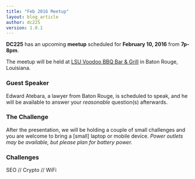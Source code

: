 ```yaml
---
title: "Feb 2016 Meetup"
layout: blog_article
author: dc225
version: 1.0.1
---
```


<script type="application/ld+json">
{
  "@context" : "http://schema.org",
  "@type" : "Event",
  "name" : "Feb 2016 Meetup",
  "startDate" : "2016-02-10",
  "location" : {
    "@type" : "Place",
    "name" : "LSU Voodoo BBQ Bar & Grill",
    "address" : {
      "@type" : "PostalAddress",
      "addressLocality" : "Baton Rouge",
      "addressRegion" : "Louisiana"
    }
  },
  "description" : "DC225 has an upcoming meetup",
  "url" : "http://defcon225.org/blog/2016/feb2016-meetup.html"
}
</script>

**DC225** has an upcoming **meetup** scheduled for **February 10, 2016** from **7p-8pm**.

The meetup will be held at [LSU Voodoo BBQ Bar & Grill](https://www.facebook.com/LSU-Voodoo-BBQ-Bar-Grill-115941018447781/) in Baton Rouge, Louisiana.

### Guest Speaker

Edward Atebara, a lawyer from Baton Rouge, is scheduled to speak, and he will be available to answer your *reasonable* question(s) afterwards.

### The Challenge

After the presentation, we will be holding a couple of small challenges and you are welcome to bring a [small] laptop or mobile device. *Power outlets may be available, but please plan for battery power.*

### Challenges

SEO // Crypto // WiFi
